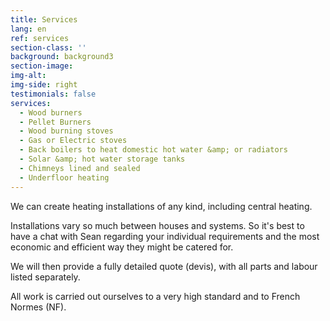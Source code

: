 ```yaml
---
title: Services
lang: en
ref: services
section-class: ''
background: background3
section-image: 
img-alt: 
img-side: right
testimonials: false
services:
  - Wood burners
  - Pellet Burners
  - Wood burning stoves
  - Gas or Electric stoves
  - Back boilers to heat domestic hot water &amp; or radiators
  - Solar &amp; hot water storage tanks
  - Chimneys lined and sealed
  - Underfloor heating
---
```


  
We can create heating installations of any kind, including central heating.

Installations vary so much between houses and systems. So it's best to have a chat with Sean regarding your individual requirements and the most economic and efficient way they might be catered for.

We will then provide a fully detailed quote (devis), with all parts and labour listed separately.

All work is carried out ourselves to a very high standard and to French Normes (NF).




